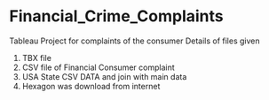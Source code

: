# Financial_Crime_Complaints
Tableau Project for complaints of the consumer
Details of files given
1. TBX file 
2. CSV file of Financial Consumer complaint
3. USA State CSV DATA and join with main data
4. Hexagon was download from internet
